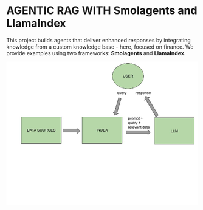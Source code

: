 # AGENTIC RAG WITH Smolagents and LlamaIndex
This project builds agents that deliver enhanced responses by integrating knowledge from a custom knowledge base - here, focused on finance. We provide examples using two frameworks: **Smolagents** and **LlamaIndex**.

![Diagram Image](images/diagram.jpg)
